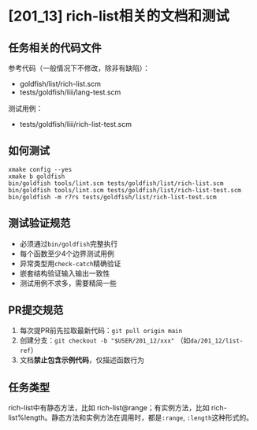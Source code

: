# [201_13] rich-list相关的文档和测试

## 任务相关的代码文件
参考代码（一般情况下不修改，除非有缺陷）：
- goldfish/list/rich-list.scm
- tests/goldfish/liii/lang-test.scm

测试用例：
- tests/goldfish/liii/rich-list-test.scm

## 如何测试
```
xmake config --yes
xmake b goldfish
bin/goldfish tools/lint.scm tests/goldfish/list/rich-list.scm
bin/goldfish tools/lint.scm tests/goldfish/list/rich-list-test.scm
bin/goldfish -m r7rs tests/goldfish/list/rich-list-test.scm
```

## 测试验证规范
- 必须通过`bin/goldfish`完整执行
- 每个函数至少4个边界测试用例
- 异常类型用`check-catch`精确验证
- 嵌套结构验证输入输出一致性
- 测试用例不求多，需要精简一些

## PR提交规范
1. 每次提PR前先拉取最新代码：`git pull origin main`
2. 创建分支：`git checkout -b "$USER/201_12/xxx"` （如`da/201_12/list-ref`）
3. 文档**禁止包含示例代码**，仅描述函数行为

## 任务类型
rich-list中有静态方法，比如 rich-list@range；有实例方法，比如 rich-list%length。静态方法和实例方法在调用时，都是`:range`, `:length`这种形式的。
